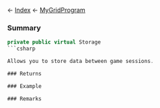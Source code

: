 ← [Index](Api-Index) ← [MyGridProgram](Sandbox.ModAPI.Ingame.MyGridProgram)

### Summary

```csharp
private public virtual Storage
```csharp

Allows you to store data between game sessions.

### Returns

### Example

### Remarks

